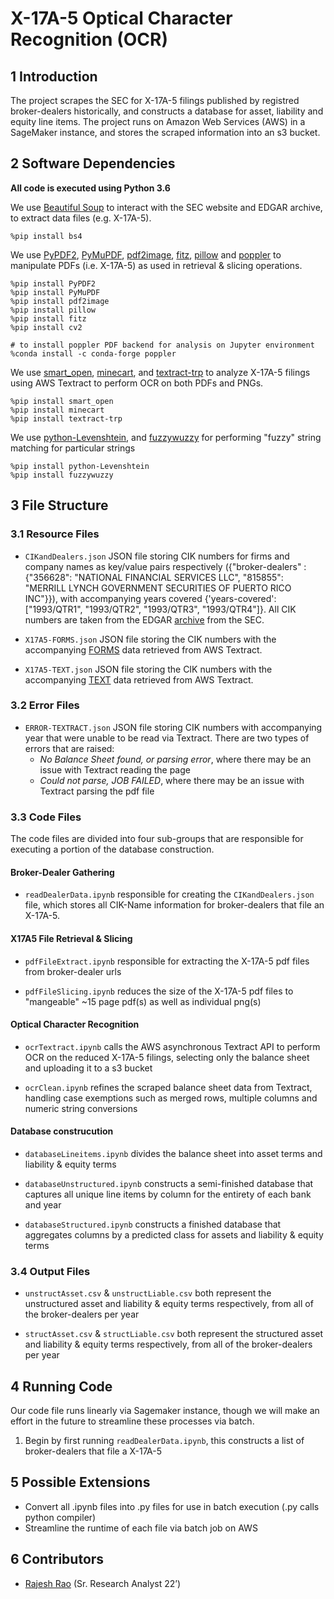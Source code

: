 # X-17A-5 Optical Character Recognition (OCR)

## 1	Introduction
The project scrapes the SEC for X-17A-5 filings published by registred broker-dealers historically, and constructs a database for asset, liability and equity line items. The project runs on Amazon Web Services (AWS) in a SageMaker instance, and stores the scraped information  into an s3 bucket. 

## 2	Software Dependencies
**All code is executed using Python 3.6**

We use [Beautiful Soup](https://www.crummy.com/software/BeautifulSoup/bs4/doc/) to interact with the SEC website and EDGAR archive, to extract data files (e.g. X-17A-5). 
```
%pip install bs4
```

We use [PyPDF2](https://pythonhosted.org/PyPDF2/), [PyMuPDF](https://github.com/pymupdf/PyMuPDF), [pdf2image](https://pypi.org/project/pdf2image/), [fitz](https://pypi.org/project/fitz/), [pillow](https://pillow.readthedocs.io/en/stable/) and [poppler](https://poppler.freedesktop.org/) to manipulate PDFs (i.e. X-17A-5) as used in retrieval & slicing operations. 
```
%pip install PyPDF2
%pip install PyMuPDF
%pip install pdf2image 
%pip install pillow
%pip install fitz 
%pip install cv2 

# to install poppler PDF backend for analysis on Jupyter environment  
%conda install -c conda-forge poppler      
```

We use [smart_open](https://pypi.org/project/smart-open/), [minecart](https://pypi.org/project/minecart/), and [textract-trp](https://pypi.org/project/textract-trp/) to analyze X-17A-5 filings using AWS Textract to perform OCR on both PDFs and PNGs.   
```
%pip install smart_open
%pip install minecart
%pip install textract-trp
```

We use [python-Levenshtein](https://pypi.org/project/python-Levenshtein/), and [fuzzywuzzy](https://pypi.org/project/fuzzywuzzy/) for performing "fuzzy" string matching for particular strings
```
%pip install python-Levenshtein
%pip install fuzzywuzzy
```

## 3	File Structure

### 3.1 	Resource Files

* `CIKandDealers.json` JSON file storing CIK numbers for firms and company names as key/value pairs respectively ({"broker-dealers" : {"356628": "NATIONAL FINANCIAL SERVICES LLC", "815855": "MERRILL LYNCH GOVERNMENT SECURITIES OF PUERTO RICO INC"}}), with accompanying years covered {'years-covered': ["1993/QTR1", "1993/QTR2", "1993/QTR3", "1993/QTR4"]}. All CIK numbers are taken from the EDGAR [archive](https://www.sec.gov/Archives/edgar/full-index/) from the SEC. 

* `X17A5-FORMS.json` JSON file storing the CIK numbers with the accompanying [FORMS](https://docs.aws.amazon.com/textract/latest/dg/how-it-works-kvp.html) data retrieved from AWS Textract.

* `X17A5-TEXT.json` JSON file storing the CIK numbers with the accompanying [TEXT](https://docs.aws.amazon.com/textract/latest/dg/how-it-works-lines-words.html) data retrieved from AWS Textract.

### 3.2 	Error Files

* `ERROR-TEXTRACT.json` JSON file storing CIK numbers with accompanying year that were unable to be read via Textract. There are two types of errors that are raised:
    * *No Balance Sheet found, or parsing error*, where there may be an issue with Textract reading the page
    * *Could not parse, JOB FAILED*, where there may be an issue with Textract parsing the pdf file   
    
### 3.3 	Code Files

The code files are divided into four sub-groups that are responsible for executing a portion of the database construction. 

#### Broker-Dealer Gathering

   * `readDealerData.ipynb` responsible for creating the `CIKandDealers.json` file, which stores all CIK-Name information for broker-dealers that file an X-17A-5.   

#### X17A5 File Retrieval & Slicing

   * `pdfFileExtract.ipynb` responsible for extracting the X-17A-5 pdf files from broker-dealer urls

   * `pdfFileSlicing.ipynb` reduces the size of the X-17A-5 pdf files to "mangeable" ~15 page pdf(s) as well as individual png(s)

#### Optical Character Recognition

   * `ocrTextract.ipynb` calls the AWS asynchronous Textract API to perform OCR on the reduced X-17A-5 filings, selecting only the balance sheet and uploading it to a s3 bucket

   * `ocrClean.ipynb` refines the scraped balance sheet data from Textract, handling case exemptions such as merged rows, multiple columns and numeric string conversions 

#### Database construcution

   * `databaseLineitems.ipynb` divides the balance sheet into asset terms and liability & equity terms

   * `databaseUnstructured.ipynb` constructs a semi-finished database that captures all unique line items by column for the entirety of each bank and year

   * `databaseStructured.ipynb` constructs a finished database that aggregates columns by a predicted class for assets and liability & equity terms

### 3.4 	Output Files

   * `unstructAsset.csv` & `unstructLiable.csv` both represent the unstructured asset and liability & equity terms respectively, from all of the broker-dealers per year 

   * `structAsset.csv` & `structLiable.csv` both represent the structured asset and liability & equity terms respectively, from all of the broker-dealers per year 

## 4	Running Code

Our code file runs linearly via Sagemaker instance, though we will make an effort in the future to streamline these processes via batch. 

1. Begin by first running `readDealerData.ipynb`, this constructs a list of broker-dealers that file a X-17A-5 



## 5	Possible Extensions
* Convert all .ipynb files into .py files for use in batch execution (.py calls python compiler)
* Streamline the runtime of each file via batch job on AWS

## 6	Contributors
* [Rajesh Rao](https://github.com/Raj9898) (Sr. Research Analyst 22’)
